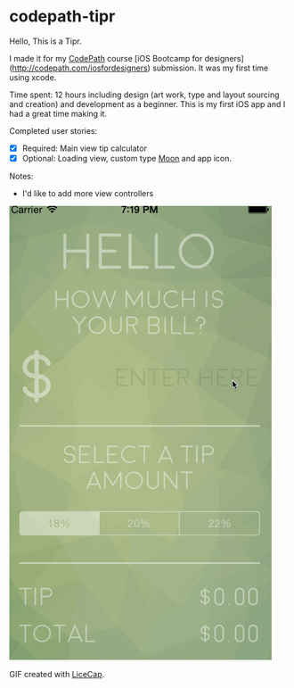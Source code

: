 # codepath-tipr

Hello,
This is a Tipr.

I made it for my [CodePath](http://www.codepath.com) course [iOS Bootcamp for designers] (http://codepath.com/iosfordesigners) submission. It was my first time using xcode.

Time spent: 12 hours including design (art work, type and layout sourcing and creation) and development as a beginner. This is my first iOS app and I had a great time making it.

Completed user stories:

* [x] Required: Main view tip calculator
* [x] Optional: Loading view, custom type [Moon](https://www.behance.net/gallery/23468357/Moon-Free-Font) and app icon.

Notes:

- I'd like to add more view controllers

![tipr](gif/tipr.gif)

GIF created with [LiceCap](http://www.cockos.com/licecap/).
